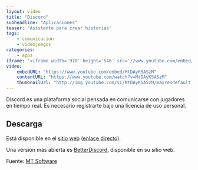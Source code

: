 ```yaml
---
layout: video
title: "Discord"
subheadline: "Aplicaciones"
teaser: "Asistente para crear historias"
tags:
    - comunicacion
    - videojuegos
categories:
    - apps
iframe: "<iframe width='970' height='546' src='//www.youtube.com/embed/MtDAyK5ASzM' frameborder='0' allowfullscreen></iframe>"
video:
    embedURL: "https://www.youtube.com/embed/MtDAyK5ASzM"
    contentURL: "https://www.youtube.com/watch?v=MtDAyK5ASzM"
    thumbnailUrl: "http://img.youtube.com/vi/MtDAyK5ASzM/maxresdefault.jpg"
---
```

<!--more-->

Discord es una plataforma social pensada en comunicarse con jugadores en tiempo real. Es necesario registrarte bajo una licencia de uso personal.

## Descarga

Está disponible en el [sitio web](https://discordapp.com/download) ([enlace directo](https://discordapp.com/api/download?platform=linux&format=deb)).

Una versión más abierta es [BetterDiscord](https://betterdiscord.net/home/), disponible en su sitio web.

Fuente: [MT Software](https://www.youtube.com/channel/UCFI-qu1msywPgN6jDgEM_ig)
